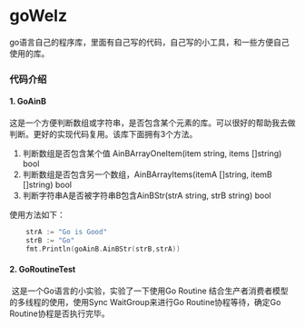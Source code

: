 # goWelz
​	go语言自己的程序库，里面有自己写的代码，自己写的小工具，和一些方便自己使用的库。

### 代码介绍

#### 1. GoAinB

​	这是一个方便判断数组或字符串，是否包含某个元素的库。可以很好的帮助我去做判断。更好的实现代码复用。该库下面拥有3个方法。

1. 判断数组是否包含某个值 AinBArrayOneItem(item string, items []string) bool
2. 判断数组是否包含另一个数组，AinBArrayItems(itemA []string, itemB []string) bool
3. 判断字符串A是否被字符串B包含AinBStr(strA string, strB string) bool

使用方法如下：

```go
	strA := "Go is Good"
	strB := "Go"
	fmt.Println(goAinB.AinBStr(strB,strA))
```

#### 2. GoRoutineTest

​	这是一个Go语言的小实验，实验了一下使用Go Routine 结合生产者消费者模型的多线程的使用，使用Sync WaitGroup来进行Go Routine协程等待，确定Go Routine协程是否执行完毕。

